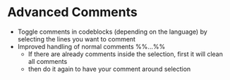 # Advanced Comments  

* Toggle comments in codeblocks (depending on the language) by selecting the lines you want to comment  
* Improved handling of normal comments %%...%%  
	* If there are already comments inside the selection, first it will clean all comments
	* then do it again to have your comment around selection  
